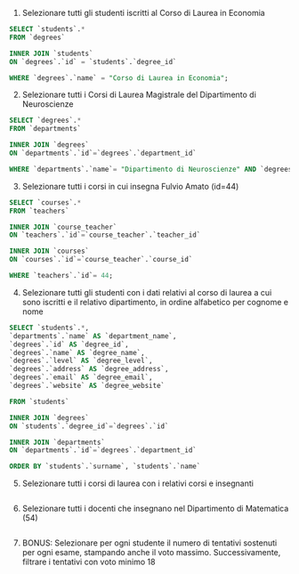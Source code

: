1. Selezionare tutti gli studenti iscritti al Corso di Laurea in Economia

```sql
SELECT `students`.*
FROM `degrees`

INNER JOIN `students`
ON `degrees`.`id` = `students`.`degree_id`

WHERE `degrees`.`name` = "Corso di Laurea in Economia";
```

2. Selezionare tutti i Corsi di Laurea Magistrale del Dipartimento di
   Neuroscienze

```sql
SELECT `degrees`.*
FROM `departments`

INNER JOIN `degrees`
ON `departments`.`id`=`degrees`.`department_id`

WHERE `departments`.`name`= "Dipartimento di Neuroscienze" AND `degrees`.`level`= "magistrale";
```

3. Selezionare tutti i corsi in cui insegna Fulvio Amato (id=44)

```sql
SELECT `courses`.*
FROM `teachers`

INNER JOIN `course_teacher`
ON `teachers`.`id`=`course_teacher`.`teacher_id`

INNER JOIN `courses`
ON `courses`.`id`=`course_teacher`.`course_id`

WHERE `teachers`.`id`= 44;
```

4. Selezionare tutti gli studenti con i dati relativi al corso di laurea a cui
   sono iscritti e il relativo dipartimento, in ordine alfabetico per cognome e
   nome

```sql
SELECT `students`.*,
`departments`.`name` AS `department_name`,
`degrees`.`id` AS `degree_id`,
`degrees`.`name` AS `degree_name`,
`degrees`.`level` AS `degree_level`,
`degrees`.`address` AS `degree_address`,
`degrees`.`email` AS `degree_email`,
`degrees`.`website` AS `degree_website`

FROM `students`

INNER JOIN `degrees`
ON `students`.`degree_id`=`degrees`.`id`

INNER JOIN `departments`
ON `departments`.`id`=`degrees`.`department_id`

ORDER BY `students`.`surname`, `students`.`name`
```

5. Selezionare tutti i corsi di laurea con i relativi corsi e insegnanti

```sql

```

6. Selezionare tutti i docenti che insegnano nel Dipartimento di
   Matematica (54)

```sql

```

7. BONUS: Selezionare per ogni studente il numero di tentativi sostenuti
   per ogni esame, stampando anche il voto massimo. Successivamente,
   filtrare i tentativi con voto minimo 18

```sql

```
